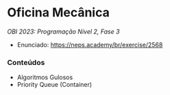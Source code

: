 # Oficina Mecânica
*OBI 2023: Programação Nível 2, Fase 3*

- Enunciado: https://neps.academy/br/exercise/2568

### Conteúdos
- Algoritmos Gulosos
- Priority Queue (Container)